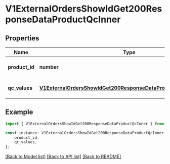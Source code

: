 # V1ExternalOrdersShowIdGet200ResponseDataProductQcInner


## Properties

Name | Type | Description | Notes
------------ | ------------- | ------------- | -------------
**product_id** | **number** |  | [optional] [default to undefined]
**qc_values** | [**V1ExternalOrdersShowIdGet200ResponseDataProductQcInnerQcValues**](V1ExternalOrdersShowIdGet200ResponseDataProductQcInnerQcValues.md) |  | [optional] [default to undefined]

## Example

```typescript
import { V1ExternalOrdersShowIdGet200ResponseDataProductQcInner } from './api';

const instance: V1ExternalOrdersShowIdGet200ResponseDataProductQcInner = {
    product_id,
    qc_values,
};
```

[[Back to Model list]](../README.md#documentation-for-models) [[Back to API list]](../README.md#documentation-for-api-endpoints) [[Back to README]](../README.md)
